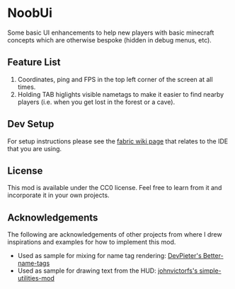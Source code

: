 # NoobUi

Some basic UI enhancements to help new players with basic minecraft concepts which are otherwise bespoke (hidden in debug menus, etc).

## Feature List
1. Coordinates, ping and FPS in the top left corner of the screen at all times.
2. Holding TAB higlights visible nametags to make it easier to find nearby players (i.e. when you get lost in the forest or a cave).

## Dev Setup
For setup instructions please see the [fabric wiki page](https://fabricmc.net/wiki/tutorial:setup) that relates to the IDE that you are using.

## License
This mod is available under the CC0 license. Feel free to learn from it and incorporate it in your own projects.

## Acknowledgements
The following are acknowledgements of other projects from where I drew inspirations and examples for how to implement this mod.
* Used as sample for mixing for name tag rendering: [DevPieter's Better-name-tags](https://github.com/DevPieter/Better-Name-Tags/blob/master/src/main/java/nl/devpieter/betternametags/mixin/EntityRendererMixin.java#L43)
* Used as sample for drawing text from the HUD: [johnvictorfs's simple-utilities-mod](https://github.com/johnvictorfs/simple-utilities-mod)
